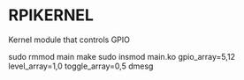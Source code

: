 # RPIKERNEL
Kernel module that controls GPIO


sudo rmmod main
make
sudo insmod main.ko gpio_array=5,12 level_array=1,0 toggle_array=0,5
dmesg
